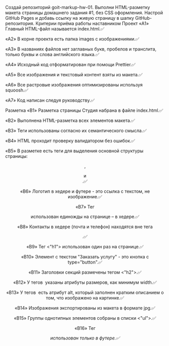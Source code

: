 Создай репозиторий goit-markup-hw-01. Выполни HTML-разметку макета страницы
домашнего задания #1, без CSS оформления. Настрой GitHub Pages и добавь ссылку
на живую страницу в шапку GitHub-репозитория. Критерии приёма работы наставником
Проект «A1» Главный HTML-файл называется index.html.✅

«A2» В корне проекта есть папка images с изображениями.✅

«A3» В названиях файлов нет заглавных букв, пробелов и транслита, только буквы и
слова английского языка.✅

«A4» Исходный код отформатирован при помощи Prettier.✅

«A5» Все изображения и текстовый контент взяты из макета.✅

«A6» Все растровые изображения оптимизированы используя squoosh.✅

«A7» Код написан следуя руководству.✅

Разметка «B1» Разметка страницы Студия набрана в файле index.html.✅

«B2» Выполнена HTML-разметка всех элементов макета.✅

«B3» Теги использованы согласно их семантического смысла.✅

«B4» HTML проходит проверку валидатором без ошибок.✅

«B5» В разметке есть теги для выделения основной структуры страницы: <header>,

<main> и <footer>.✅

«B6» Логотип в хедере и футере - это ссылка с текстом, не изображение.✅

«B7» Тег <nav> использован единожды на странице – в хедере.✅

«B8» Контакты в хедере (почта и телефон) находятся вне тега <nav>.✅

«B9» Тег <"h1"> использован один раз на странице.✅

«B10» Элемент с текстом "Заказать услугу" - это кнопка с type="button".✅

«B11» Заголовки секций размечены тегом <"h2">.✅

«B12» У тегов <img> указаны атрибуты размеров, как минимум width.✅

«B13» У тегов <img> есть атрибут alt, который заполнен кратким описанием о том,
что изображено на картинке.✅

«B14» Изображения экспортированы из макета в формате jpg.✅

«B15» Группы однотипных элементов собраны в списки <"ul">.✅

«B16» Тег <address> использован только в футере.✅
